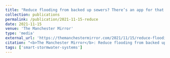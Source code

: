 ```yaml
---
title: "Reduce flooding from backed up sewers? There’s an app for that in Michigan"
collection: publications
permalink: /publication/2021-11-15-reduce
date: 2021-11-15
venue: 'The Manchester Mirror'
type: 'media'
external_url: 'https://themanchestermirror.com/2021/11/15/reduce-flooding-from-backed-up-sewers-theres-an-app-for-that-in-michigan/'
citation: "<b>The Manchester Mirror</b>: Reduce flooding from backed up sewers? There’s an app for that in Michigan. (2021). [News Article]"
tags: ['smart-stormwater-systems']
---
```

